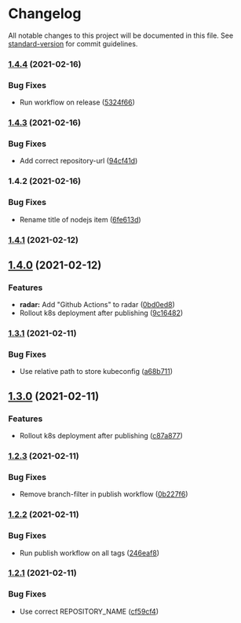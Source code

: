 # Changelog

All notable changes to this project will be documented in this file. See [standard-version](https://github.com/conventional-changelog/standard-version) for commit guidelines.

### [1.4.4](https://www.github.com/flagbit/technology-radar/compare/v1.4.3...v1.4.4) (2021-02-16)


### Bug Fixes

* Run workflow on release ([5324f66](https://www.github.com/flagbit/technology-radar/commit/5324f6665f1def5dc7baf66d7acf6ace5f3d4ab5))

### [1.4.3](https://www.github.com/flagbit/technology-radar/compare/v1.4.2...v1.4.3) (2021-02-16)


### Bug Fixes

* Add correct repository-url ([94cf41d](https://www.github.com/flagbit/technology-radar/commit/94cf41d1f413e0621686ef5996473abc4b74cdc9))

### 1.4.2 (2021-02-16)


### Bug Fixes

* Rename title of nodejs item ([6fe613d](https://www.github.com/flagbit/technology-radar/commit/6fe613d7ee83b1b9bb5e91f951fd396263284948))

### [1.4.1](https://github.com/flagbit/flagbit-technology-radar/compare/1.4.0...1.4.1) (2021-02-12)

## [1.4.0](https://github.com/flagbit/flagbit-technology-radar/compare/1.3.1...1.4.0) (2021-02-12)


### Features

* **radar:** Add "Github Actions" to radar ([0bd0ed8](https://github.com/flagbit/flagbit-technology-radar/commit/0bd0ed8475a5fe7196ff6be5c4e6a686cf1bb1cb))
* Rollout k8s deployment after publishing ([9c16482](https://github.com/flagbit/flagbit-technology-radar/commit/9c16482b77dcb6d8d95118cff9e64b49cdc33a2f))

### [1.3.1](https://github.com/flagbit/flagbit-technology-radar/compare/1.3.0...1.3.1) (2021-02-11)


### Bug Fixes

* Use relative path to store kubeconfig ([a68b711](https://github.com/flagbit/flagbit-technology-radar/commit/a68b711c36d6a3ab85bbf1d113db6ad321911067))

## [1.3.0](https://github.com/flagbit/flagbit-technology-radar/compare/1.2.3...1.3.0) (2021-02-11)


### Features

* Rollout k8s deployment after publishing ([c87a877](https://github.com/flagbit/flagbit-technology-radar/commit/c87a8779562d67dcf1da584a2479fb4c092eff2d))

### [1.2.3](https://github.com/flagbit/flagbit-technology-radar/compare/1.2.2...1.2.3) (2021-02-11)


### Bug Fixes

* Remove branch-filter in publish workflow ([0b227f6](https://github.com/flagbit/flagbit-technology-radar/commit/0b227f6c548590915cad89c53e0480cd9c209587))

### [1.2.2](https://github.com/flagbit/flagbit-technology-radar/compare/1.2.1...1.2.2) (2021-02-11)


### Bug Fixes

* Run publish workflow on all tags ([246eaf8](https://github.com/flagbit/flagbit-technology-radar/commit/246eaf8779e3249919b18b843d200164961d62de))

### [1.2.1](https://github.com/flagbit/flagbit-technology-radar/compare/1.2.0...1.2.1) (2021-02-11)


### Bug Fixes

* Use correct REPOSITORY_NAME ([cf59cf4](https://github.com/flagbit/flagbit-technology-radar/commit/cf59cf4cb331f376263da8537bfa97fff45f9e50))
